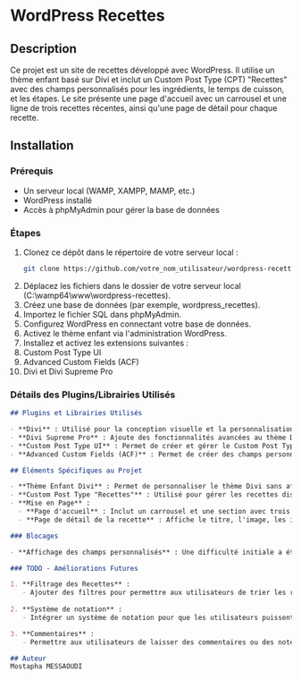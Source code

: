 # WordPress Recettes

## Description
Ce projet est un site de recettes développé avec WordPress. Il utilise un thème enfant basé sur Divi et inclut un Custom Post Type (CPT) "Recettes" avec des champs personnalisés pour les ingrédients, le temps de cuisson, et les étapes. Le site présente une page d'accueil avec un carrousel et une ligne de trois recettes récentes, ainsi qu'une page de détail pour chaque recette.

## Installation

### Prérequis
- Un serveur local (WAMP, XAMPP, MAMP, etc.)
- WordPress installé
- Accès à phpMyAdmin pour gérer la base de données

### Étapes
1. Clonez ce dépôt dans le répertoire de votre serveur local :
   ```bash
   git clone https://github.com/votre_nom_utilisateur/wordpress-recettes.git
2. Déplacez les fichiers dans le dossier de votre serveur local (C:\wamp64\www\wordpress-recettes).
3. Créez une base de données (par exemple, wordpress_recettes).
4. Importez le fichier SQL dans phpMyAdmin.
5. Configurez WordPress en connectant votre base de données.
6. Activez le thème enfant via l'administration WordPress.
7. Installez et activez les extensions suivantes :
8. Custom Post Type UI
9. Advanced Custom Fields (ACF)
10. Divi et Divi Supreme Pro


### Détails des Plugins/Librairies Utilisés

```markdown
## Plugins et Librairies Utilisés

- **Divi** : Utilisé pour la conception visuelle et la personnalisation des pages.
- **Divi Supreme Pro** : Ajoute des fonctionnalités avancées au thème Divi.
- **Custom Post Type UI** : Permet de créer et gérer le Custom Post Type "Recettes".
- **Advanced Custom Fields (ACF)** : Permet de créer des champs personnalisés pour chaque recette (image, ingrédients, temps de cuisson, étapes).

## Éléments Spécifiques au Projet

- **Thème Enfant Divi** : Permet de personnaliser le thème Divi sans affecter les mises à jour.
- **Custom Post Type "Recettes"** : Utilisé pour gérer les recettes distinctement des articles de blog classiques.
- **Mise en Page** :
  - **Page d'accueil** : Inclut un carrousel et une section avec trois recettes récentes alignées horizontalement.
  - **Page de détail de la recette** : Affiche le titre, l'image, les ingrédients, le temps de cuisson, et les étapes.

### Blocages

- **Affichage des champs personnalisés** : Une difficulté initiale a été rencontrée pour afficher correctement les champs personnalisés dans la page de détail des recettes. Cela a été résolu en utilisant Divi Theme Builder pour configurer les pages de détail.

### TODO - Améliorations Futures

1. **Filtrage des Recettes** :
   - Ajouter des filtres pour permettre aux utilisateurs de trier les recettes par catégorie, temps de cuisson, ou type de repas.
   
2. **Système de notation** :
   - Intégrer un système de notation pour que les utilisateurs puissent évaluer les recettes.

3. **Commentaires** :
   - Permettre aux utilisateurs de laisser des commentaires ou des notes sur chaque recette.

## Auteur
Mostapha MESSAOUDI

